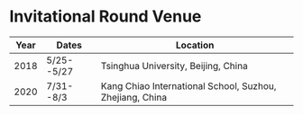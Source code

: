 # Invitational Round Venue
|Year|Dates|Location|
|---|---|---|
|2018|5/25--5/27|Tsinghua University, Beijing, China|
|2020|7/31--8/3|Kang Chiao International School, Suzhou, Zhejiang, China|

